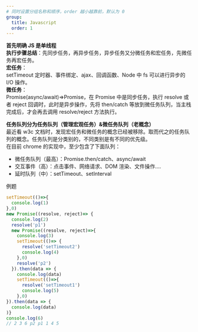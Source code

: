 ```yaml
---
# 同时设置分组名称和顺序，order 越小越靠前，默认为 0
group:
  title: Javascript
  order: 1
---
```


**首先明确 JS 是单线程**<br />**执行步骤总结**：先同步任务，再异步任务，异步任务又分微任务和宏任务，先微任务再宏任务。<br />**宏任务**：<br />setTimeout 定时器、事件绑定、ajax、回调函数、Node 中 fs 可以进行异步的 I/O 操作。<br />**微任务**：<br />Promise(async/await)=>Promise，在 Promise 中是同步任务，执行 resolve 或者 reject 回调时，此时是异步操作，先将 then/catch 等放到微任务队列，当主栈完成后，才会再去调用 resolve/reject 方法执行。

**任务队列分为任务队列（管理宏观任务）&微任务队列（老概念）**<br />最近看 w3c 文档时，发现宏任务和微任务的概念已经被移除。取而代之的任务队列的概念。任务队列是分类别的，不同类别是有不同的优先级。<br />在目前 chrome 的实现中，至少包含了下面队列：

- 微任务队列（最高）：Promise.then/catch、async/await
- 交互事件（高）：点击事件、网络请求、DOM 渲染、文件操作....
- 延时队列（中）：setTimeout、setInterval

例题

```javascript
setTimeout(()=>{
  console.log(1)
},0)
new Promise((resolve, reject)=> {
  console.log(2)
  resolve('p1')
  new Promise((resolve, reject)=>{
    console.log(3)
    setTimeout(()=> {
      resolve('setTimeout2')
      console.log(4)
    },0)
    resolve('p2')
  }).then(data => {
    console.log(data)
    setTimeout(()=>{
      resolve('setTimeout1')
      console.log(5)
    },0)
}).then(data => {
  console.log(data)
)}
console.log(6)
// 2 3 6 p2 p1 1 4 5
```
